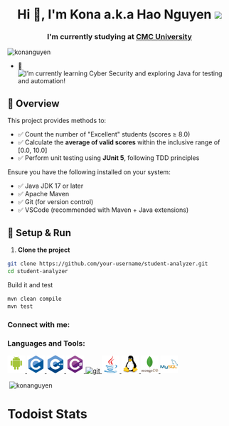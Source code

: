 <h1 align="center">Hi 👋, I'm Kona a.k.a Hao Nguyen <img src="https://media.giphy.com/media/mGcNjsfWAjY5AEZNw6/giphy.gif" width="50"></h2></h1>
<h3 align="center">I'm currently studying at <a href="https://ecard-singleid.cmc-u.edu.vn/uuid/SV_46a97e41-f177-416c-a2b1-18ba2af20710">CMC University</a></h3>


<p align="left"> <img src="https://komarev.com/ghpvc/?username=konanguyen&label=Profile%20views&color=0e75b6&style=flat" alt="konanguyen" /> </p>

- 🌱 ![I’m currently learning **Cyber Security** and exploring Java for testing and automation!](https://media4.giphy.com/media/v1.Y2lkPTc5MGI3NjExczM5OHUzbXYxYTNqejlmeWV3eGUwOHR0dW5sM3FxamQ0bWpxcDgxeiZlcD12MV9pbnRlcm5hbF9naWZfYnlfaWQmY3Q9Zw/o0vwzuFwCGAFO/giphy.gif)

## 🧠 Overview

This project provides methods to:

- ✅ Count the number of "Excellent" students (scores ≥ 8.0)
- ✅ Calculate the **average of valid scores** within the inclusive range of [0.0, 10.0]
- ✅ Perform unit testing using **JUnit 5**, following TDD principles

Ensure you have the following installed on your system:

- ✅ Java JDK 17 or later
- ✅ Apache Maven
- ✅ Git (for version control)
- ✅ VSCode (recommended with Maven + Java extensions)

## 🚀 Setup & Run

1. **Clone the project**

```bash
git clone https://github.com/your-username/student-analyzer.git
cd student-analyzer
```

Build it and test
```bash
mvn clean compile
mvn test
```



<h3 align="left">Connect with me:</h3>
<p align="left">
</p>

<h3 align="left">Languages and Tools:</h3>
<p align="left"> <a href="https://developer.android.com" target="_blank" rel="noreferrer"> <img src="https://raw.githubusercontent.com/devicons/devicon/master/icons/android/android-original-wordmark.svg" alt="android" width="40" height="40"/> </a> <a href="https://www.cprogramming.com/" target="_blank" rel="noreferrer"> <img src="https://raw.githubusercontent.com/devicons/devicon/master/icons/c/c-original.svg" alt="c" width="40" height="40"/> </a> <a href="https://www.w3schools.com/cpp/" target="_blank" rel="noreferrer"> <img src="https://raw.githubusercontent.com/devicons/devicon/master/icons/cplusplus/cplusplus-original.svg" alt="cplusplus" width="40" height="40"/> </a> <a href="https://www.w3schools.com/cs/" target="_blank" rel="noreferrer"> <img src="https://raw.githubusercontent.com/devicons/devicon/master/icons/csharp/csharp-original.svg" alt="csharp" width="40" height="40"/> </a> <a href="https://git-scm.com/" target="_blank" rel="noreferrer"> <img src="https://www.vectorlogo.zone/logos/git-scm/git-scm-icon.svg" alt="git" width="40" height="40"/> </a> <a href="https://www.java.com" target="_blank" rel="noreferrer"> <img src="https://raw.githubusercontent.com/devicons/devicon/master/icons/java/java-original.svg" alt="java" width="40" height="40"/> </a> <a href="https://www.linux.org/" target="_blank" rel="noreferrer"> <img src="https://raw.githubusercontent.com/devicons/devicon/master/icons/linux/linux-original.svg" alt="linux" width="40" height="40"/> </a> <a href="https://www.mongodb.com/" target="_blank" rel="noreferrer"> <img src="https://raw.githubusercontent.com/devicons/devicon/master/icons/mongodb/mongodb-original-wordmark.svg" alt="mongodb" width="40" height="40"/> </a> <a href="https://www.mysql.com/" target="_blank" rel="noreferrer"> <img src="https://raw.githubusercontent.com/devicons/devicon/master/icons/mysql/mysql-original-wordmark.svg" alt="mysql" width="40" height="40"/> </a> </p>

<p>&nbsp;<img align="center" src="https://github-readme-stats.vercel.app/api?username=konanguyen&show_icons=true&locale=en" alt="konanguyen" /></p>


<!--
**konanguyen/konanguyen** is a ✨ _special_ ✨ repository because its `README.md` (this file) appears on your GitHub profile.

Here are some ideas to get you started:

- 🔭 I’m currently working on ...
- 🌱 I’m currently learning ...
- 👯 I’m looking to collaborate on ...
- 🤔 I’m looking for help with ...
- 💬 Ask me about ...
- 📫 How to reach me: ...
- 😄 Pronouns: ...
- ⚡ Fun fact: ...
-->
<!--START_SECTION:waka-->
<!--END_SECTION:waka-->
# Todoist Stats

<!-- TODO-IST:START -->
<!-- TODO-IST:END -->
